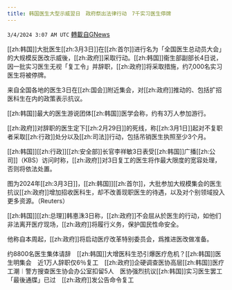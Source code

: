 ```yaml
---
title: 韩国医生大型示威翌日　政府祭出法律行动　7千实习医生停牌
---
```

`3/4/2024 3:07 AM UTC` [轉載自GNews](https://gnews.org/articles/2362151)

[[zh:韩国]]大批医生[[zh:3月3日]]在[[zh:首尔]]进行名为「全国医生总动员大会」的大规模反医改示威後，[[zh:政府]]采取行动。[[zh:韩国]]衞生部副部长4日说，因一批实习医生无视「复工令」并辞职，[[zh:政府]]将采取措施，约7,000名实习医生将被停牌。

来自全国各地的医生3日在[[zh:国会]]附近集会，对[[zh:政府]]推动的、包括扩招医科生在内的政策表示抗议。

[[zh:韩国]]最大的医生游说团体[[zh:韩国]]医学会称，约有3万人参加游行。

[[zh:政府]]对辞职的医生定下[[zh:2月29日]]的死线，称[[zh:3月1日]]起对不复职者采取[[zh:行政]]处分以及[[zh:司法]]行动，包括吊销医生执照至少3个月。

[[zh:韩国]][[zh:行政]][[zh:安全部]]长官李祥敏3日表受[[zh:韩国]]广播[[zh:公司]]（KBS）访问时称，[[zh:政府]]对3日复工的医生将作最大限度的宽容处理，否则将依法处置。

图为2024年[[zh:3月3日]]，[[zh:韩国]][[zh:首尔]]，大批参加大规模集会的医生抗议[[zh:政府]]增加招收医科生，却不改善现职医生的待遇，以及对个别领域投入更多资源。（Reuters）

[[zh:韩国]][[zh:总理]]韩悳洙3日称，[[zh:政府]]不会屈从於医生的行动，如他们非法离开医疗现场，[[zh:政府]]将履行义务，保护国民性命安全。

他称自本周起，[[zh:政府]]将启动医疗改革特别委员会，爲推进医改做准备。

约8800名医生集体请辞　[[zh:韩国]]大增医科生恐引爆医疗危机？[[zh:韩国]]医生明集会　近1万人辞职仅6％复工　[[zh:政府]]企硬调查医协高层[[zh:韩国]]医疗工潮︱警方搜查医生协会办公室扣留5人　医协强烈抗议[[zh:韩国]]实习医生罢工「最後通牒」已过　[[zh:政府]]发公告命令复工
